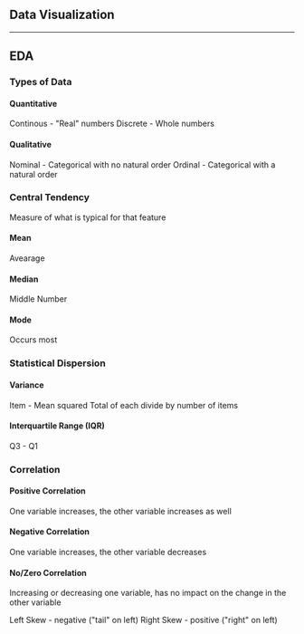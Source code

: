 ## Data Visualization
***

## EDA

### Types of Data
#### Quantitative
Continous - "Real" numbers
Discrete - Whole numbers

#### Qualitative
Nominal - Categorical with no natural order
Ordinal - Categorical with a natural order


### Central Tendency
Measure of what is typical for that feature

#### Mean
Avearage

#### Median
Middle Number

#### Mode
Occurs most


### Statistical Dispersion
#### Variance
Item - Mean  squared
Total of each
divide by number of items

#### Interquartile Range (IQR)
Q3 - Q1


### Correlation
#### Positive Correlation
One variable increases, the other variable increases as well

#### Negative Correlation
One variable increases, the other variable decreases

#### No/Zero Correlation
Increasing or decreasing one variable, has no impact on the change in the other variable


Left Skew - negative ("tail" on left)
Right Skew - positive ("right" on left)